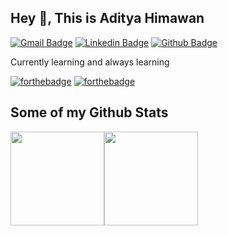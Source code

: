 ## Hey 👋, This is Aditya Himawan
[![Gmail Badge](https://img.shields.io/badge/-adityahimaone@gmail.com-c14438?style=flat&logo=Gmail&logoColor=white&link=mailto:adityahimaone@gmail.com)](mailto:adityahimaone@gmail.com) 
[![Linkedin Badge](https://img.shields.io/badge/-adityahimaone-0072b1?style=flat&logo=Linkedin&logoColor=white&link=https://www.linkedin.com/in/adityahimaone/)](https://www.linkedin.com/in/adityahimaone/) 
[![Github Badge](https://img.shields.io/badge/-adityahimaone-grey?style=flat&logo=github&logoColor=white&link=https://github.com/adityahimaone/)](https://www.github.com/adityahimaone/) 
<!-- [![Twitter Badge](https://img.shields.io/badge/-adityahimaone-00acee?style=flat&logo=twitter&logoColor=white&link=https://twitter.com/adityahimaone/)](https://www.twitter.com/adityahimaone/) -->
<p align='left'>Currently learning and always learning</p>

[![forthebadge](https://forthebadge.com/images/badges/ctrl-c-ctrl-v.svg)](https://forthebadge.com)
[![forthebadge](https://forthebadge.com/images/badges/0-percent-optimized.svg)](https://forthebadge.com)
## Some of my Github Stats
<!-- <p align=left> <img src=https://komarev.com/ghpvc/?username=adityahimaone alt=adityahimaone /> </p> -->

<div align="center">
  <div style="display: flex; flex-direction: row; align-items: flex-start;">
    <img height="150" src="https://github-readme-stats.vercel.app/api?username=adityahimaone&hide=stars&show_icons=true&include_all_commits=true&theme=shades-of-purple"/>
    <img height="150" src="https://github-readme-stats.vercel.app/api/top-langs/?username=adityahimaone&layout=compact&theme=shades-of-purple&hide=html,php"/>
  </div>
</div>
